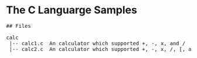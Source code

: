 # The C Languarge Samples

<pre>
## Files

calc
 |-- calc1.c  An calculator which supported +, -, x, and /
 |-- calc2.c  An calculator which supported +, -, x, /, [, and ]
</pre>
